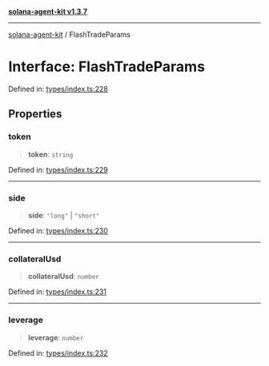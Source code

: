 [**solana-agent-kit v1.3.7**](../README.md)

***

[solana-agent-kit](../README.md) / FlashTradeParams

# Interface: FlashTradeParams

Defined in: [types/index.ts:228](https://github.com/sendaifun/solana-agent-kit/blob/6acfa958180602da3c2d2ac883bf660ca90dba2f/src/types/index.ts#L228)

## Properties

### token

> **token**: `string`

Defined in: [types/index.ts:229](https://github.com/sendaifun/solana-agent-kit/blob/6acfa958180602da3c2d2ac883bf660ca90dba2f/src/types/index.ts#L229)

***

### side

> **side**: `"long"` \| `"short"`

Defined in: [types/index.ts:230](https://github.com/sendaifun/solana-agent-kit/blob/6acfa958180602da3c2d2ac883bf660ca90dba2f/src/types/index.ts#L230)

***

### collateralUsd

> **collateralUsd**: `number`

Defined in: [types/index.ts:231](https://github.com/sendaifun/solana-agent-kit/blob/6acfa958180602da3c2d2ac883bf660ca90dba2f/src/types/index.ts#L231)

***

### leverage

> **leverage**: `number`

Defined in: [types/index.ts:232](https://github.com/sendaifun/solana-agent-kit/blob/6acfa958180602da3c2d2ac883bf660ca90dba2f/src/types/index.ts#L232)
